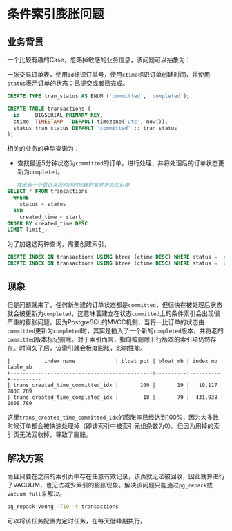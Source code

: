 # 条件索引膨胀问题



## 业务背景

一个比较有趣的Case，忽略掉敏感的业务信息，该问题可以抽象为：

一张交易订单表，使用`id`标识订单号，使用`ctime`标识订单创建时间，并使用`status`表示订单的状态：已提交或者已完成。

```sql
CREATE TYPE tran_status AS ENUM ('committed', 'completed');

CREATE TABLE transactions (
  id     BIGSERIAL PRIMARY KEY,
  ctime  TIMESTAMP   DEFAULT timezone('utc', now()),
  status tran_status DEFAULT 'committed' :: tran_status
);
```

相关的业务的典型查询为：

* 查找最近5分钟状态为`committed`的订单，进行处理，并将处理后的订单状态更新为`completed`。

```sql
-- 找出若干个最近某段时间内创建的某种状态的订单
SELECT * FROM transactions 
  WHERE
    status = status_
  AND
    created_time < start_
ORDER BY created_time DESC
LIMIT limit_;
```

为了加速这两种查询，需要创建索引，

```sql
CREATE INDEX ON transactions USING btree (ctime DESC) WHERE status = 'committed';
CREATE INDEX ON transactions USING btree (ctime DESC) WHERE status = 'completed';
```



## 现象

但是问题就来了，任何新创建的订单状态都是`committed`，但很快在被处理后状态就会被更新为`completed`，这意味着建立在状态`committed`上的条件索引会出现很严重的膨胀问题。因为PostgreSQL的MVCC机制，当将一比订单的状态由`committed`更新为`completed`时，其实是插入了一个新的`completed`版本，并将老的`committed`版本标记删除。对于索引而言，指向被删除旧行版本的索引项仍然存在。时间久了后，该索引就会极度膨胀，影响性能。

```
|           index_name             | bloat_pct | bloat_mb | index_mb | table_mb
+----------------------------------+-----------+----------+----------+----------
| trans_created_time_committed_idx |       100 |       19 |   19.117 | 2808.789
| trans_created_time_completed_idx |        18 |       79 |  431.938 | 2808.789
```

这里`trans_created_time_committed_idx`的膨胀率已经达到100%，因为大多数时候订单都会被快速处理掉（即该索引中被索引元组条数为0）。但因为用掉的索引页无法回收掉，导致了膨胀。

## 解决方案

而且只要在之前的索引页中存在任意有效记录，该页就无法被回收，因此就算进行了VACUUM，也无法减少索引的膨胀现象。解决该问题只能通过`pg_repack`或`vacuum full`来解决。

```bash
pg_repack vonng -T10 -t transactions
```

可以将该任务配置为定时任务，在每天低峰期执行。